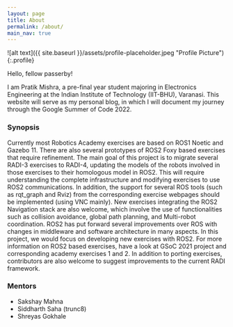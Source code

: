 ```yaml
---
layout: page
title: About
permalink: /about/
main_nav: true
---
```


![alt text]({{ site.baseurl }}/assets/profile-placeholder.jpeg "Profile Picture"){:.profile}

Hello, fellow passerby!

I am Pratik Mishra, a pre-final year student majoring in Electronics Engineering at the Indian Institute of Technology (IIT-BHU), Varanasi. This website will serve as my personal blog, in which I will document my journey through the Google Summer of Code 2022.  

### Synopsis 

Currently most Robotics Academy exercises are based on ROS1 Noetic and Gazebo 11. There are also several prototypes of ROS2 Foxy based exercises that require refinement. The main goal of this project is to migrate several RADI-3 exercises to RADI-4, updating the models of the robots involved in those exercises to their homologous model in ROS2. This will require understanding the complete infrastructure and modifying exercises to use ROS2 communications. In addition, the support for several ROS tools (such as rqt_graph and Rviz) from the corresponding exercise webpages should be implemented (using VNC mainly). New exercises integrating the ROS2 Navigation stack are also welcome, which involve the use of functionalities such as collision avoidance, global path planning, and Multi-robot coordination. ROS2 has put forward several improvements over ROS with changes in middleware and software architecture in many aspects. In this project, we would focus on developing new exercises with ROS2. For more information on ROS2 based exercises, have a look at GSoC 2021 project and corresponding academy exercises 1 and 2. In addition to porting exercises, contributors are also welcome to suggest improvements to the current RADI framework.

### Mentors

- Sakshay Mahna
- Siddharth Saha (trunc8) 
- Shreyas Gokhale
